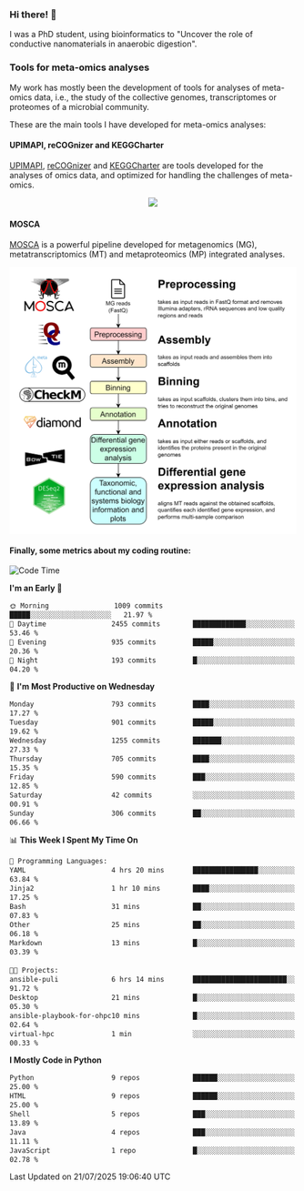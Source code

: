 ### Hi there! 👋

I was a PhD student, using bioinformatics to "Uncover the role of conductive nanomaterials in anaerobic digestion".

### Tools for meta-omics analyses

My work has mostly been the development of tools for analyses of meta-omics data, i.e., the study of the collective genomes, transcriptomes or proteomes of a microbial community.

These are the main tools I have developed for meta-omics analyses:

#### UPIMAPI, reCOGnizer and KEGGCharter

[UPIMAPI](https://github.com/iquasere/UPIMAPI), [reCOGnizer](https://github.com/iquasere/reCOGnizer) and [KEGGCharter](https://github.com/iquasere/KEGGCharter) are tools developed for the analyses of omics data, and optimized for handling the challenges of meta-omics.

<p align="center">
    <img src="assets/annotation_paper.png">
</p>

#### MOSCA

[MOSCA](https://github.com/iquasere/MOSCA) is a powerful pipeline developed for metagenomics (MG), metatranscriptomics (MT) and metaproteomics (MP) integrated analyses.

<p align="center">
    <img src="assets/mosca_workflow.png" align="center" width="700">
</p>


#### Finally, some metrics about my coding routine:

<!--START_SECTION:waka-->
![Code Time](http://img.shields.io/badge/Code%20Time-987%20hrs%2022%20mins-blue)

**I'm an Early 🐤** 

```text
🌞 Morning                1009 commits        █████░░░░░░░░░░░░░░░░░░░░   21.97 % 
🌆 Daytime                2455 commits        █████████████░░░░░░░░░░░░   53.46 % 
🌃 Evening                935 commits         █████░░░░░░░░░░░░░░░░░░░░   20.36 % 
🌙 Night                  193 commits         █░░░░░░░░░░░░░░░░░░░░░░░░   04.20 % 
```
📅 **I'm Most Productive on Wednesday** 

```text
Monday                   793 commits         ████░░░░░░░░░░░░░░░░░░░░░   17.27 % 
Tuesday                  901 commits         █████░░░░░░░░░░░░░░░░░░░░   19.62 % 
Wednesday                1255 commits        ███████░░░░░░░░░░░░░░░░░░   27.33 % 
Thursday                 705 commits         ████░░░░░░░░░░░░░░░░░░░░░   15.35 % 
Friday                   590 commits         ███░░░░░░░░░░░░░░░░░░░░░░   12.85 % 
Saturday                 42 commits          ░░░░░░░░░░░░░░░░░░░░░░░░░   00.91 % 
Sunday                   306 commits         ██░░░░░░░░░░░░░░░░░░░░░░░   06.66 % 
```


📊 **This Week I Spent My Time On** 

```text
💬 Programming Languages: 
YAML                     4 hrs 20 mins       ████████████████░░░░░░░░░   63.84 % 
Jinja2                   1 hr 10 mins        ████░░░░░░░░░░░░░░░░░░░░░   17.25 % 
Bash                     31 mins             ██░░░░░░░░░░░░░░░░░░░░░░░   07.83 % 
Other                    25 mins             ██░░░░░░░░░░░░░░░░░░░░░░░   06.18 % 
Markdown                 13 mins             █░░░░░░░░░░░░░░░░░░░░░░░░   03.39 % 

🐱‍💻 Projects: 
ansible-puli             6 hrs 14 mins       ███████████████████████░░   91.72 % 
Desktop                  21 mins             █░░░░░░░░░░░░░░░░░░░░░░░░   05.30 % 
ansible-playbook-for-ohpc10 mins             █░░░░░░░░░░░░░░░░░░░░░░░░   02.64 % 
virtual-hpc              1 min               ░░░░░░░░░░░░░░░░░░░░░░░░░   00.33 % 
```

**I Mostly Code in Python** 

```text
Python                   9 repos             ██████░░░░░░░░░░░░░░░░░░░   25.00 % 
HTML                     9 repos             ██████░░░░░░░░░░░░░░░░░░░   25.00 % 
Shell                    5 repos             ███░░░░░░░░░░░░░░░░░░░░░░   13.89 % 
Java                     4 repos             ███░░░░░░░░░░░░░░░░░░░░░░   11.11 % 
JavaScript               1 repo              █░░░░░░░░░░░░░░░░░░░░░░░░   02.78 % 
```




 Last Updated on 21/07/2025 19:06:40 UTC
<!--END_SECTION:waka-->
